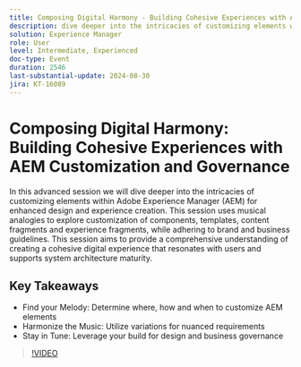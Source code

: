 ```yaml
---
title: Composing Digital Harmony - Building Cohesive Experiences with AEM Customization and Governance
description: dive deeper into the intricacies of customizing elements within Adobe Experience Manager (AEM) for enhanced design and experience creation. This session uses musical analogies to explore customization of components, templates, content fragments and experience fragments, while adhering to brand and business guidelines. This session aims to provide a comprehensive understanding of creating a cohesive digital experience that resonates with users and supports system architecture maturity.
solution: Experience Manager
role: User
level: Intermediate, Experienced
doc-type: Event
duration: 2546
last-substantial-update: 2024-08-30
jira: KT-16089
---
```


# Composing Digital Harmony: Building Cohesive Experiences with AEM Customization and Governance

In this advanced session we will dive deeper into the intricacies of customizing elements within Adobe Experience Manager (AEM) for enhanced design and experience creation. This session uses musical analogies to explore customization of components, templates, content fragments and experience fragments, while adhering to brand and business guidelines. This session aims to provide a comprehensive understanding of creating a cohesive digital experience that resonates with users and supports system architecture maturity.

## Key Takeaways

* Find your Melody: Determine where, how and when to customize AEM elements
* Harmonize the Music: Utilize variations for nuanced requirements 
* Stay in Tune: Leverage your build for design and business governance

>[!VIDEO](https://video.tv.adobe.com/v/3433162/?learn=on)
